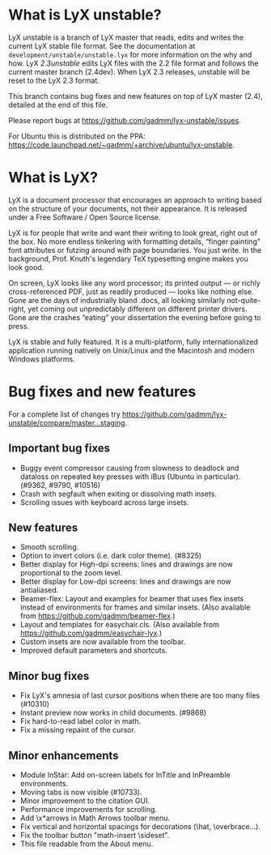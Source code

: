 # What is LyX unstable?

LyX unstable is a branch of LyX master that reads, edits and writes the current
LyX stable file format. See the documentation at
`development/unstable/unstable.lyx` for more information on the why and how. LyX
*2.3unstable* edits LyX files with the 2.2 file format and follows the current
master branch (2.4dev). When LyX 2.3 releases, unstable will be reset to the LyX
2.3 format.

This branch contains bug fixes and new features on top of LyX master (2.4),
detailed at the end of this file.

Please report bugs at <https://github.com/gadmm/lyx-unstable/issues>.

For Ubuntu this is distributed on the PPA:
<https://code.launchpad.net/~gadmm/+archive/ubuntu/lyx-unstable>.

# What is LyX?

LyX is a document processor that encourages an approach to writing based on the
structure of your documents, not their appearance. It is released under a Free
Software / Open Source license.

LyX is for people that write and want their writing to look great, right out of
the box. No more endless tinkering with formatting details, “finger painting”
font attributes or futzing around with page boundaries. You just write. In the
background, Prof. Knuth's legendary TeX typesetting engine makes you look good.

On screen, LyX looks like any word processor; its printed output — or richly
cross-referenced PDF, just as readily produced — looks like nothing else. Gone
are the days of industrially bland .docs, all looking similarly not-quite-right,
yet coming out unpredictably different on different printer drivers. Gone are
the crashes “eating” your dissertation the evening before going to press.

LyX is stable and fully featured. It is a multi-platform, fully
internationalized application running natively on Unix/Linux and the Macintosh
and modern Windows platforms.

# Bug fixes and new features

For a complete list of changes try
<https://github.com/gadmm/lyx-unstable/compare/master...staging>.

## Important bug fixes

* Buggy event compressor causing from slowness to deadlock and dataloss on
  repeated key presses with iBus (Ubuntu in particular). (#9362, #9790, #10516)
* Crash with segfault when exiting or dissolving math insets.
* Scrolling issues with keyboard across large insets.

## New features

* Smooth scrolling.
* Option to invert colors (i.e. dark color theme). (#8325)
* Better display for High-dpi screens: lines and drawings are now proportional to
  the zoom level.
* Better display for Low-dpi screens: lines and drawings are now antialiased.
* Beamer-flex: Layout and examples for beamer that uses flex insets instead of
  environments for frames and similar insets. (Also available from
  <https://github.com/gadmm/beamer-flex>.)
* Layout and templates for easychair.cls. (Also available from
  <https://github.com/gadmm/easychair-lyx>.)
* Custom insets are now available from the toolbar.
* Improved default parameters and shortcuts.

## Minor bug fixes

* Fix LyX's amnesia of last cursor positions when there are too many files (#10310)
* Instant preview now works in child documents. (#9868)
* Fix hard-to-read label color in math.
* Fix a missing repaint of the cursor.

## Minor enhancements

* Module InStar: Add on-screen labels for InTitle and InPreamble environments.
* Moving tabs is now visible (#10733).
* Minor improvement to the citation GUI.
* Performance improvements for scrolling.
* Add \x*arrows in Math Arrows toolbar menu.
* Fix vertical and horizontal spacings for decorations (\hat, \overbrace...).
* Fix the toolbar button "math-insert \sideset".
* This file readable from the About menu.

